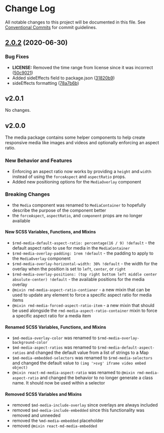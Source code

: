 # Change Log

All notable changes to this project will be documented in this file. See
[Conventional Commits](https://conventionalcommits.org) for commit guidelines.

## [2.0.2](https://github.com/mlaursen/react-md/compare/v2.0.1...v2.0.2) (2020-06-30)

### Bug Fixes

- **LICENSE:** Removed the time range from license since it was incorrect
  ([50c9021](https://github.com/mlaursen/react-md/commit/50c9021cedc0d642758b9fd541bb6c93d2fe1786))
- Added sideEffects field to package.json
  ([31820b9](https://github.com/mlaursen/react-md/commit/31820b9b43705e5849664500a17b6849eb6dc2a9))
- sideEffects formatting
  ([78a7b6b](https://github.com/mlaursen/react-md/commit/78a7b6b0e40c7daefb749835670705f21bd21720))

## v2.0.1

No changes.

## v2.0.0

The media package contains some helper components to help create responsive
media like images and videos and optionally enforcing an aspect ratio.

### New Behavior and Features

- Enforcing an aspect ratio now works by providing a `height` and `width`
  instead of using the `forceAspect` and `aspectRatio` props.
- Added new positioning options for the `MediaOverlay` component

### Breaking Changes

- the `Media` component was renamed to `MediaContainer` to hopefully describe
  the purpose of the component better
- the `forceAspect`, `aspectRatio`, and `component` props are no longer
  available

#### New SCSS Variables, Functions, and Mixins

- `$rmd-media-default-aspect-ratio: percentage(16 / 9) !default` - the default
  aspect ratio to use for media in the `MediaContainer`
- `$rmd-media-overlay-padding: 1rem !default` - the padding to apply to the
  `MediaOverlay` component
- `$rmd-media-overlay-horizontal-width: 30% !default` - the width for the
  overlay when the position is set to `left`, `center`, or `right`
- `$rmd-media-overlay-positions: (top right bottom left middle center absolute-center) !default` -
  the available positions for the media overlay
- `@mixin rmd-media-aspect-ratio-contianer` - a new mixin that can be used to
  update any element to force a specific aspect ratio for media items
- `@mixin rmd-media-forced-aspect-ratio-item` - a new mixin that should be used
  alongside the `rmd-media-aspect-ratio-container` mixin to force a specific
  aspect ratio for a media item

#### Renamed SCSS Variables, Functions, and Mixins

- `$md-media-overlay-color` was renamed to `$rmd-media-overlay-background-color`
- `$md-media-aspect-ratios` was renamed to `$rmd-media-default-aspect-ratios`
  and changed the default value from a list of strings to a Map
- `$md-media-embedded-selectors` was renamed to `$rmd-media-selectors` and
  changed the default value to `(img '>svg' iframe video embed object)`
- `@mixin react-md-media-aspect-ratio` was renamed to
  `@mixin rmd-media-aspect-ratio` and changed the behavior to no longer generate
  a class name. It should now be used within a selector

#### Removed SCSS Variables and Mixins

- removed `$md-media-include-overlay` since overlays are always included
- removed `$md-media-include-embedded` since this functionality was removed and
  unneeded
- removed the `%md-media-embedded` placeholder
- removed `@mixin react-md-media-embedded`
